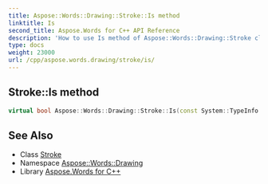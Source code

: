 ```yaml
---
title: Aspose::Words::Drawing::Stroke::Is method
linktitle: Is
second_title: Aspose.Words for C++ API Reference
description: 'How to use Is method of Aspose::Words::Drawing::Stroke class in C++.'
type: docs
weight: 23000
url: /cpp/aspose.words.drawing/stroke/is/
---
```

## Stroke::Is method




```cpp
virtual bool Aspose::Words::Drawing::Stroke::Is(const System::TypeInfo &target) const override
```

## See Also

* Class [Stroke](../)
* Namespace [Aspose::Words::Drawing](../../)
* Library [Aspose.Words for C++](../../../)
